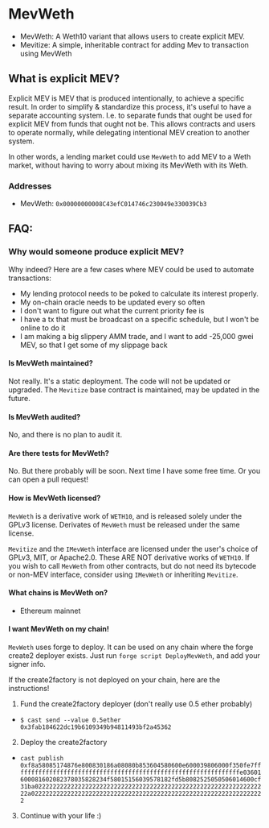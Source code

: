 # MevWeth

- MevWeth: A Weth10 variant that allows users to create explicit MEV.
- Mevitize: A simple, inheritable contract for adding Mev to transaction using
  MevWeth

## What is explicit MEV?

Explicit MEV is MEV that is produced intentionally, to achieve a specific
result. In order to simplify & standardize this process, it's useful to have a
separate accounting system. I.e. to separate funds that ought be used for
explicit MEV from funds that ought not be. This allows contracts and users to
operate normally, while delegating intentional MEV creation to another system.

In other words, a lending market could use `MevWeth` to add MEV to a Weth market, without having to worry about mixing its MevWeth with its Weth.

### Addresses

- MevWeth: `0x00000000008C43efC014746c230049e330039Cb3`

## FAQ:

### Why would someone produce explicit MEV?

Why indeed? Here are a few cases where MEV could be used to automate
transactions:

- My lending protocol needs to be poked to calculate its interest properly.
- My on-chain oracle needs to be updated every so often
- I don't want to figure out what the current priority fee is
- I have a tx that must be broadcast on a specific schedule, but I won't be
  online to do it
- I am making a big slippery AMM trade, and I want to add -25,000 gwei MEV, so
  that I get some of my slippage back

#### Is MevWeth maintained?

Not really. It's a static deployment. The code will not be updated or upgraded.
The `Mevitize` base contract is maintained, may be updated in the future.

#### Is MevWeth audited?

No, and there is no plan to audit it.

#### Are there tests for MevWeth?

No. But there probably will be soon. Next time I have some free time. Or you can
open a pull request!

#### How is MevWeth licensed?

`MevWeth` is a derivative work of `WETH10`, and is released solely under the
GPLv3 license. Derivates of `MevWeth` must be released under the same license.

`Mevitize` and the `IMevWeth` interface are licensed under the user's choice of
GPLv3, MIT, or Apache2.0. These ARE NOT derivative works of `WETH10`. If you
wish to call `MevWeth` from other contracts, but do not need its bytecode or
non-MEV interface, consider using `IMevWeth` or inheriting `Mevitize`.

#### What chains is MevWeth on?

- Ethereum mainnet

#### I want MevWeth on my chain!

`MevWeth` uses forge to deploy. It can be used on any chain where the forge
create2 deployer exists. Just run `forge script DeployMevWeth`, and add your
signer info.

If the create2factory is not deployed on your chain, here are the instructions!

1.  Fund the create2factory deployer (don't really use 0.5 ether probably)

- `$ cast send --value 0.5ether 0x3fab184622dc19b6109349b94811493bf2a45362`

2. Deploy the create2factory

- `cast publish 0xf8a58085174876e800830186a08080b853604580600e600039806000f350fe7fffffffffffffffffffffffffffffffffffffffffffffffffffffffffffffffe03601600081602082378035828234f58015156039578182fd5b8082525050506014600cf31ba02222222222222222222222222222222222222222222222222222222222222222a02222222222222222222222222222222222222222222222222222222222222222`

3. Continue with your life :)
